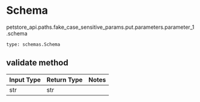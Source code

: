 # Schema
petstore_api.paths.fake_case_sensitive_params.put.parameters.parameter_1.schema
```
type: schemas.Schema
```

## validate method
Input Type | Return Type | Notes
------------ | ------------- | -------------
str | str |
